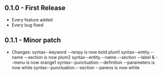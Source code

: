 ## 0.1.0 - First Release
* Every feature added
* Every bug fixed
## 0.1.1 - Minor patch
* Changes:
syntax--keyword --renpy is now bold plum1
syntax--entity.--name --section is now plum2
syntax--entity.--name.--section --label & --menu is now orange1
syntax--punctuation.--definition --parameters is now white
syntax--punctuation.--section --parens is now white
